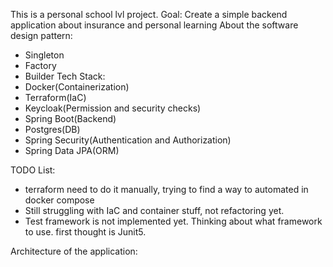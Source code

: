This is a personal school lvl project. 
Goal: Create a simple backend application about insurance and personal learning 
About the software design pattern:
  - Singleton
  - Factory
  - Builder
Tech Stack:
  - Docker(Containerization)
  - Terraform(IaC)
  - Keycloak(Permission and security checks)
  - Spring Boot(Backend)
  - Postgres(DB)
  - Spring Security(Authentication and Authorization)
  - Spring Data JPA(ORM)

TODO List: 
  - terraform need to do it manually, trying to find a way to automated in docker compose 
  - Still struggling with IaC and container stuff, not refactoring yet.
  - Test framework is not implemented yet. Thinking about what framework to use. first thought is Junit5.

Architecture of the application: 
    
